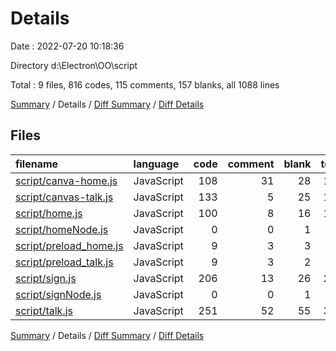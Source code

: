 # Details

Date : 2022-07-20 10:18:36

Directory d:\\Electron\\OO\\script

Total : 9 files,  816 codes, 115 comments, 157 blanks, all 1088 lines

[Summary](results.md) / Details / [Diff Summary](diff.md) / [Diff Details](diff-details.md)

## Files
| filename | language | code | comment | blank | total |
| :--- | :--- | ---: | ---: | ---: | ---: |
| [script/canva-home.js](/script/canva-home.js) | JavaScript | 108 | 31 | 28 | 167 |
| [script/canvas-talk.js](/script/canvas-talk.js) | JavaScript | 133 | 5 | 25 | 163 |
| [script/home.js](/script/home.js) | JavaScript | 100 | 8 | 16 | 124 |
| [script/homeNode.js](/script/homeNode.js) | JavaScript | 0 | 0 | 1 | 1 |
| [script/preload_home.js](/script/preload_home.js) | JavaScript | 9 | 3 | 3 | 15 |
| [script/preload_talk.js](/script/preload_talk.js) | JavaScript | 9 | 3 | 2 | 14 |
| [script/sign.js](/script/sign.js) | JavaScript | 206 | 13 | 26 | 245 |
| [script/signNode.js](/script/signNode.js) | JavaScript | 0 | 0 | 1 | 1 |
| [script/talk.js](/script/talk.js) | JavaScript | 251 | 52 | 55 | 358 |

[Summary](results.md) / Details / [Diff Summary](diff.md) / [Diff Details](diff-details.md)